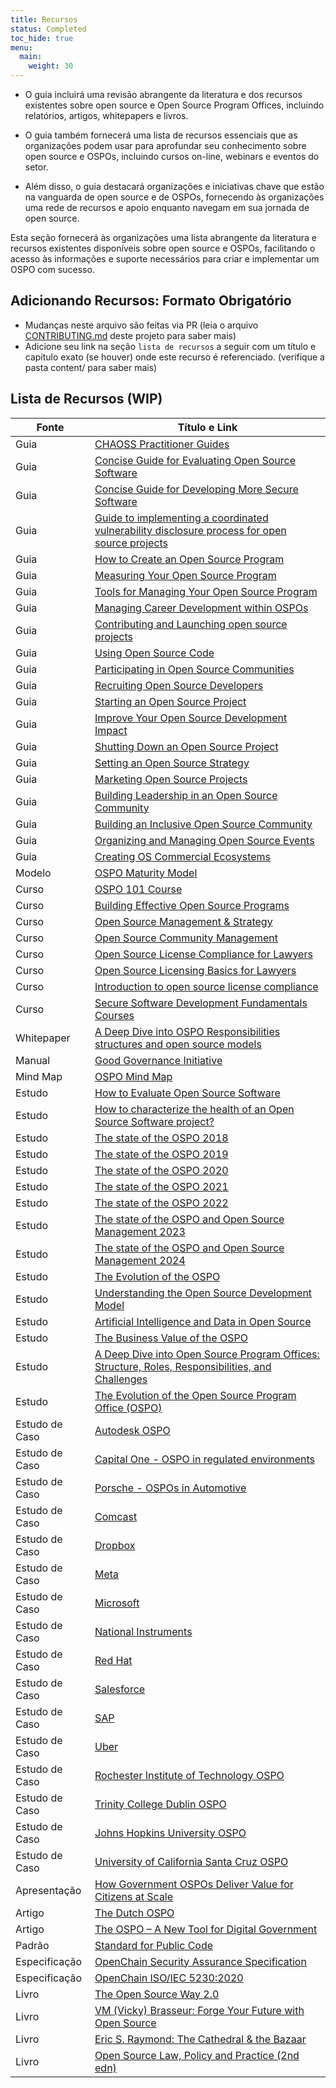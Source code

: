 ```yaml
---
title: Recursos
status: Completed
toc_hide: true
menu:
  main:
    weight: 30
---
```


* O guia incluirá uma revisão abrangente da literatura e dos recursos existentes sobre open source e Open Source Program Offices, incluindo relatórios, artigos, whitepapers e livros.

* O guia também fornecerá uma lista de recursos essenciais que as organizações podem usar para aprofundar seu conhecimento sobre open source e OSPOs, incluindo cursos on-line, webinars e eventos do setor.

* Além disso, o guia destacará organizações e iniciativas chave que estão na vanguarda de open source e de OSPOs, fornecendo às organizações uma rede de recursos e apoio enquanto navegam em sua jornada de open source.

Esta seção fornecerá às organizações uma lista abrangente da literatura e recursos existentes disponíveis sobre open source e OSPOs, facilitando o acesso às informações e suporte necessários para criar e implementar um OSPO com sucesso.

## Adicionando Recursos: Formato Obrigatório

* Mudanças neste arquivo são feitas via PR (leia o arquivo [CONTRIBUTING.md](https://github.com/todogroup/ospology/blob/main/ospo-book/CONTRIBUTING.md) deste projeto para saber mais)
* Adicione seu link na seção `lista de recursos` a seguir com um título e capítulo exato (se houver) onde este recurso é referenciado. (verifique a pasta content/ para saber mais)

## Lista de Recursos (WIP)

| Fonte | Título e Link |
|--------|----------------|
| Guia | [CHAOSS Practitioner Guides](https://chaoss.community/about-chaoss-practitioner-guides/)
| Guia | [Concise Guide for Evaluating Open Source Software](https://github.com/ossf/wg-best-practices-os-developers/blob/main/docs/Concise-Guide-for-Evaluating-Open-Source-Software.md#readme)
| Guia | [Concise Guide for Developing More Secure Software](https://github.com/ossf/wg-best-practices-os-developers/blob/main/docs/Concise-Guide-for-Evaluating-Open-Source-Software.md#readme)
| Guia | [Guide to implementing a coordinated vulnerability disclosure process for open source projects](https://github.com/ossf/oss-vulnerability-guide/blob/main/maintainer-guide.md#readme)
| Guia | [How to Create an Open Source Program](https://todogroup.org/resources/guides/how-to-create-an-open-source-program-office/)
| Guia | [Measuring Your Open Source Program](https://todogroup.org/resources/guides/measuring-your-open-source-programs-success/)
| Guia | [Tools for Managing Your Open Source Program](https://todogroup.org/resources/guides/tools-for-managing-open-source-programs/)
| Guia | [Managing Career Development within OSPOs](https://todogroup.org/resources/guides/managing-career-development-within-ospos/)
| Guia | [Contributing and Launching open source projects](https://todogroup.org/resources/guides/a-guide-to-outbound-open-source-software/)
| Guia | [Using Open Source Code](https://todogroup.org/resources/guides/using-open-source-code/)
| Guia | [Participating in Open Source Communities](https://todogroup.org/resources/guides/participating-in-open-source-communities/)
| Guia | [Recruiting Open Source Developers](https://todogroup.org/resources/guides/recruiting-open-source-developers/)
| Guia | [Starting an Open Source Project](https://todogroup.org/resources/guides/starting-an-open-source-project/)
| Guia | [Improve Your Open Source Development Impact](https://todogroup.org/resources/guides/improve-your-open-source-development-impact/)
| Guia | [Shutting Down an Open Source Project](https://todogroup.org/resources/guides/shutting-down-an-open-source-project/)
| Guia | [Setting an Open Source Strategy](https://todogroup.org/resources/guides/setting-an-open-source-strategy/)
| Guia | [Marketing Open Source Projects](https://todogroup.org/resources/guides/marketing-open-source-projects/)
| Guia | [Building Leadership in an Open Source Community](https://todogroup.org/resources/guides/building-leadership-in-an-open-source-community/)
| Guia | [Building an Inclusive Open Source Community](https://todogroup.org/resources/guides/building-an-inclusive-open-source-community/)
| Guia | [Organizing and Managing Open Source Events](https://todogroup.org/resources/guides/organizing-and-managing-open-source-events/)
| Guia | [Creating OS Commercial Ecosystems](https://todogroup.org/resources/guides/creating-an-open-source-commercial-ecosystem/)
| Modelo | [OSPO Maturity Model](https://www.linuxfoundation.org/research/the-evolution-of-the-open-source-program-office-ospo)
| Curso | [OSPO 101 Course](https://github.com/todogroup/ospo-career-path/)
| Curso | [Building Effective Open Source Programs](https://training.linuxfoundation.org/training/building-effective-open-source-programs/)
| Curso | [Open Source Management & Strategy](https://training.linuxfoundation.org/training/open-source-management-strategy/)
| Curso | [Open Source Community Management](https://training.linuxfoundation.org/training/open-source-community-management/)
| Curso | [Open Source License Compliance for Lawyers](https://training.linuxfoundation.org/training/open-source-license-compliance-for-lawyers/)
| Curso | [Open Source Licensing Basics for Lawyers](https://training.linuxfoundation.org/training/open-source-licensing-basics-for-lawyers/)
| Curso | [Introduction to open source license compliance](https://training.linuxfoundation.org/training/introduction-to-open-source-license-compliance-management-lfc193/)
| Curso | [Secure Software Development Fundamentals Courses](https://openssf.org/training/courses/)
| Whitepaper | [A Deep Dive into OSPO Responsibilities structures and open source models](https://www.linuxfoundation.org/tools/a-deep-dive-into-open-source-program-offices/)
| Manual | [Good Governance Initiative](https://ospo.zone/ggi/)
| Mind Map | [OSPO Mind Map](https://ospomindmap.todogroup.org/)
| Estudo | [How to Evaluate Open Source Software](https://dwheeler.com/oss_fs_eval.html)
| Estudo | [How to characterize the health of an Open Source Software project?](https://doi.org/10.1145/3555051.3555067)
| Estudo | [The state of the OSPO 2018](https://github.com/todogroup/osposurvey)
| Estudo | [The state of the OSPO 2019](https://github.com/todogroup/osposurvey)
| Estudo | [The state of the OSPO 2020](https://github.com/todogroup/osposurvey)
| Estudo | [The state of the OSPO 2021](https://github.com/todogroup/osposurvey)
| Estudo | [The state of the OSPO 2022](https://github.com/todogroup/osposurvey)
| Estudo | [The state of the OSPO and Open Source Management 2023](https://www.linuxfoundation.org/research/ospo-2023)
| Estudo | [The state of the OSPO and Open Source Management 2024](https://www.linuxfoundation.org/research/ospo-2024)
| Estudo | [The Evolution of the OSPO](https://linuxfoundation.org/tools/the-evolution-of-the-open-source-program-office-ospo/)
| Estudo | [Understanding the Open Source Development Model](https://derkling.matbug.net/_media/docs:lf_os_dev_model.pdf)
| Estudo | [Artificial Intelligence and Data in Open Source](https://www.linuxfoundation.org/research/artificial-intelligence-and-data-in-open-source)
| Estudo | [The Business Value of the OSPO](https://www.linuxfoundation.org/research/business-value-of-ospo)
| Estudo | [A Deep Dive into Open Source Program Offices: Structure, Roles, Responsibilities, and Challenges](https://www.linuxfoundation.org/research/a-deep-dive-into-open-source-program-offices)
| Estudo | [The Evolution of the Open Source Program Office (OSPO)](https://www.linuxfoundation.org/research/the-evolution-of-the-open-source-program-office-ospo)
| Estudo de Caso | [Autodesk OSPO](https://todogroup.org/resources/case-studies/autodesk/)
| Estudo de Caso | [Capital One - OSPO in regulated environments](https://todogroup.org/resources/case-studies/capital-one/)
| Estudo de Caso | [Porsche - OSPOs in Automotive](https://todogroup.org/resources/case-studies/porsche/)
| Estudo de Caso | [Comcast](https://todogroup.org/resources/case-studies/comcast/)
| Estudo de Caso | [Dropbox](https://todogroup.org/resources/case-studies/dropbox/)
| Estudo de Caso | [Meta](https://todogroup.org/resources/case-studies/meta/)
| Estudo de Caso | [Microsoft](https://todogroup.org/resources/case-studies/microsoft/)
| Estudo de Caso | [National Instruments](https://todogroup.org/resources/case-studies/national-instruments/)
| Estudo de Caso | [Red Hat](https://todogroup.org/resources/case-studies/red-hat/)
| Estudo de Caso | [Salesforce](https://todogroup.org/resources/case-studies/salesforce/)
| Estudo de Caso | [SAP](https://todogroup.org/resources/case-studies/sap/)
| Estudo de Caso | [Uber](https://todogroup.org/resources/case-studies/uber/)
| Estudo de Caso | [Rochester Institute of Technology OSPO](https://www.rit.edu/news/rit-creates-openrit-university-wide-initiative-all-things-open)
| Estudo de Caso | [Trinity College Dublin OSPO](https://ospoplusplus.org/resource/trinity-college-dublin-ospo/)
| Estudo de Caso | [Johns Hopkins University OSPO](https://ospoplusplus.org/resource/johns-hopkins-university-ospo/)
| Estudo de Caso | [University of California Santa Cruz OSPO](https://ospoplusplus.org/resource/ospo-uc-santa-cruz/)
| Apresentação| [How Government OSPOs Deliver Value for Citizens at Scale](https://youtu.be/uX1ULoGR6lg)
| Artigo | [The Dutch OSPO](https://joinup.ec.europa.eu/collection/open-source-observatory-osor/news/dutch-digitalisation-minister-announces-ospo-creation)
| Artigo | [The OSPO – A New Tool for Digital Government](https://openforumeurope.org/publications/the-ospo-a-new-tool-for-digital-government/)
| Padrão | [Standard for Public Code](https://standard.publiccode.net/)
| Especificação | [OpenChain Security Assurance Specification](https://www.openchainproject.org/security-assurance)
| Especificação | [OpenChain ISO/IEC 5230:2020](https://www.openchainproject.org/license-compliance)
| Livro | [The Open Source Way 2.0](https://www.theopensourceway.org/the_open_source_way-guidebook-2.0.html)
| Livro | [VM (Vicky) Brasseur: Forge Your Future with Open Source](https://www.oreilly.com/library/view/forge-your-future/9781680506389/f_0000.xhtml)
| Livro | [Eric S. Raymond: The Cathedral & the Bazaar](https://www.oreilly.com/library/view/the-cathedral/0596001088/)
| Livro | [Open Source Law, Policy and Practice (2nd edn)](https://academic.oup.com/book/44727)
